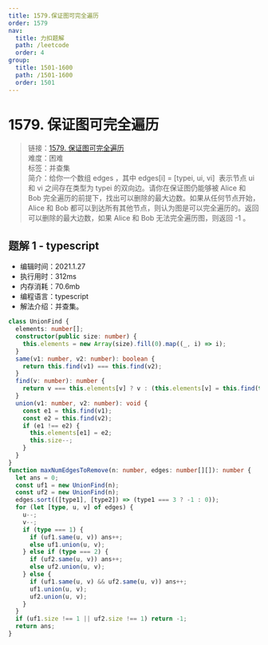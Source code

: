 ```yaml
---
title: 1579.保证图可完全遍历
order: 1579
nav:
  title: 力扣题解
  path: /leetcode
  order: 4
group:
  title: 1501-1600
  path: /1501-1600
  order: 1501
---
```


# 1579. 保证图可完全遍历

> 链接：[1579. 保证图可完全遍历](https://leetcode-cn.com/problems/remove-max-number-of-edges-to-keep-graph-fully-traversable/)  
> 难度：困难  
> 标签：并查集  
> 简介：给你一个数组 edges ，其中 edges[i] = [typei, ui, vi]  表示节点 ui 和 vi 之间存在类型为 typei 的双向边。请你在保证图仍能够被 Alice 和 Bob 完全遍历的前提下，找出可以删除的最大边数。如果从任何节点开始，Alice 和 Bob 都可以到达所有其他节点，则认为图是可以完全遍历的。返回可以删除的最大边数，如果 Alice 和 Bob 无法完全遍历图，则返回 -1 。

## 题解 1 - typescript

- 编辑时间：2021.1.27
- 执行用时：312ms
- 内存消耗：70.6mb
- 编程语言：typescript
- 解法介绍：并查集。

```typescript
class UnionFind {
  elements: number[];
  constructor(public size: number) {
    this.elements = new Array(size).fill(0).map((_, i) => i);
  }
  same(v1: number, v2: number): boolean {
    return this.find(v1) === this.find(v2);
  }
  find(v: number): number {
    return v === this.elements[v] ? v : (this.elements[v] = this.find(this.elements[v]));
  }
  union(v1: number, v2: number): void {
    const e1 = this.find(v1);
    const e2 = this.find(v2);
    if (e1 !== e2) {
      this.elements[e1] = e2;
      this.size--;
    }
  }
}
function maxNumEdgesToRemove(n: number, edges: number[][]): number {
  let ans = 0;
  const uf1 = new UnionFind(n);
  const uf2 = new UnionFind(n);
  edges.sort(([type1], [type2]) => (type1 === 3 ? -1 : 0));
  for (let [type, u, v] of edges) {
    u--;
    v--;
    if (type === 1) {
      if (uf1.same(u, v)) ans++;
      else uf1.union(u, v);
    } else if (type === 2) {
      if (uf2.same(u, v)) ans++;
      else uf2.union(u, v);
    } else {
      if (uf1.same(u, v) && uf2.same(u, v)) ans++;
      uf1.union(u, v);
      uf2.union(u, v);
    }
  }
  if (uf1.size !== 1 || uf2.size !== 1) return -1;
  return ans;
}
```
